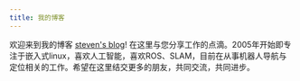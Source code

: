 ```yaml
---
title: 我的博客
---
```

欢迎来到我的博客 [steven's blog](https://stevenshichina.github.io/)! 在这里与您分享工作的点滴。2005年开始即专注于嵌入式linux，喜欢人工智能，喜欢ROS、SLAM，目前在从事机器人导航与定位相关的工作。希望在这里结交更多的朋友，共同交流，共同进步。


